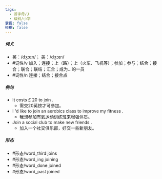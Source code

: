 ```yaml
---
tags:
  - 首字母/J
  - 级别/小学
掌握: false
模糊: false
---
```

##### 词义
- 英：/dʒɔɪn/； 美：/dʒɔɪn/
- #词性/v  加入；连接；上（路）；上（火车、飞机等）；参加；参与；结合；接合；联合；联结；汇合；成为…的一员
- #词性/n  连接；结合；接合点
##### 例句
- It costs £ 20 to join .
	- 需交20英镑才可参加。
- I 'd like to join an aerobics class to improve my fitness .
	- 我想参加有氧运动训练班来增强体质。
- Join a social club to make new friends .
	- 加入一个社交俱乐部，好交一些新朋友。
##### 形态
- #形态/word_third joins
- #形态/word_ing joining
- #形态/word_done joined
- #形态/word_past joined
